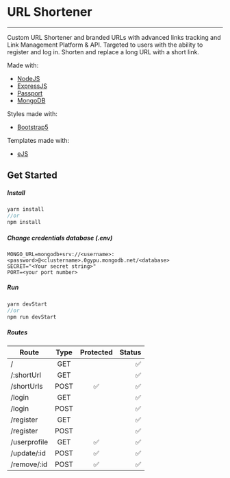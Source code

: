 # URL Shortener
-----

Custom URL Shortener and branded URLs with advanced links tracking and Link Management Platform & API. Targeted to users with the ability to register and log in. Shorten and replace a long URL with a short link.

Made with:
- [NodeJS](https://nodejs.org/en/)
- [ExpressJS](http://expressjs.com/)
- [Passport](https://www.passportjs.org/)
- [MongoDB](https://www.mongodb.com/)

Styles made with:
- [Bootstrap5](https://getbootstrap.com/)

Templates made with:
- [eJS](https://ejs.co/)

## Get Started

##### Install

```javascript
yarn install
//or
npm install
```

##### Change credentials database (.env)

```
MONGO_URL=mongodb+srv://<username>:<password>@<clustername>.0gypu.mongodb.net/<database>
SECRET="<Your secret string>"
PORT=<your port number>
```


##### Run

```javascript
yarn devStart
//or
npm run devStart
```

##### Routes

| Route           | Type           | Protected          | Status               |
| -------------   |:-------------: |:-------------:     |              -----:  |
| /               | GET            |                    |   :white_check_mark: |
| /:shortUrl      | GET            |                    |   :white_check_mark: |
| /shortUrls      | POST           | :white_check_mark: |   :white_check_mark: |
| /login          | GET            |                    |   :white_check_mark: |
| /login          | POST           |                    |   :white_check_mark: |
| /register       | GET            |                    |   :white_check_mark: |
| /register       | POST           |                    |   :white_check_mark: |
| /userprofile    | GET            | :white_check_mark: |   :white_check_mark: |
| /update/:id     | POST           | :white_check_mark: |   :white_check_mark: |
| /remove/:id     | POST           | :white_check_mark: |   :white_check_mark: |
